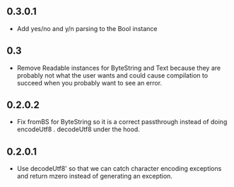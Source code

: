 0.3.0.1
-------
* Add yes/no and y/n parsing to the Bool instance

0.3
---
* Remove Readable instances for ByteString and Text because they are probably
  not what the user wants and could cause compilation to succeed when you
  probably want to see an error.

0.2.0.2
-------
* Fix fromBS for ByteString so it is a correct passthrough instead of doing
  encodeUtf8 . decodeUtf8 under the hood.

0.2.0.1
-------
* Use decodeUtf8' so that we can catch character encoding exceptions and
  return mzero instead of generating an exception.
